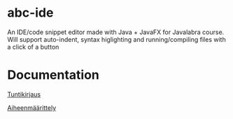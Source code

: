 # abc-ide
An IDE/code snippet editor made with Java + JavaFX for Javalabra course.
Will support auto-indent, syntax higlighting and running/compiling files with a click of a button

# Documentation
[Tuntikirjaus](/dokumentaatio/tuntikirjaus.md)

[Aiheenmäärittely](/dokumentaatio/aihemäärittely.md)
